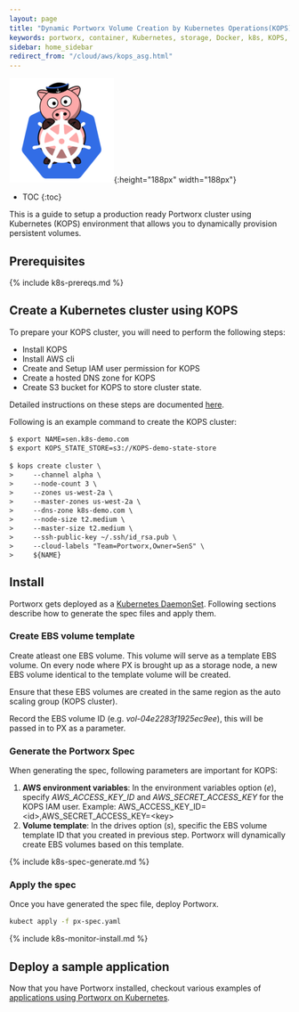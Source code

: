 ```yaml
---
layout: page
title: "Dynamic Portworx Volume Creation by Kubernetes Operations(KOPS)"
keywords: portworx, container, Kubernetes, storage, Docker, k8s, KOPS, pv, persistent disk, aws, EBS
sidebar: home_sidebar
redirect_from: "/cloud/aws/kops_asg.html"
---
```


![k8s porx Logo](/images/k8s-porx.png){:height="188px" width="188px"}

* TOC
{:toc}

This is a guide to setup a production ready Portworx cluster using Kubernetes (KOPS) environment that allows you to dynamically provision persistent volumes.

## Prerequisites

{% include k8s-prereqs.md %}

## Create a Kubernetes cluster using KOPS

To prepare your KOPS cluster, you will need to perform the following steps:
* Install KOPS
* Install AWS cli
* Create and Setup IAM user permission for KOPS
* Create a hosted DNS zone for KOPS
* Create S3 bucket for KOPS to store cluster state.

Detailed instructions on these steps are documented [here](https://github.com/kubernetes/KOPS/blob/master/docs/aws.md).

Following is an example command to create the KOPS cluster:
```
$ export NAME=sen.k8s-demo.com
$ export KOPS_STATE_STORE=s3://KOPS-demo-state-store

$ kops create cluster \
>     --channel alpha \
>     --node-count 3 \
>     --zones us-west-2a \
>     --master-zones us-west-2a \
>     --dns-zone k8s-demo.com \
>     --node-size t2.medium \
>     --master-size t2.medium \
>     --ssh-public-key ~/.ssh/id_rsa.pub \
>     --cloud-labels "Team=Portworx,Owner=SenS" \
>     ${NAME}
```

## Install

Portworx gets deployed as a [Kubernetes DaemonSet](https://kubernetes.io/docs/concepts/workloads/controllers/daemonset/). Following sections describe how to generate the spec files and apply them.

### Create EBS volume template

Create atleast one EBS volume. This volume will serve as a template EBS volume. On every node where PX is brought up as a storage node, a new EBS volume identical to the template volume will be created. 

Ensure that these EBS volumes are created in the same region as the auto scaling group (KOPS cluster).

Record the EBS volume ID (e.g. _vol-04e2283f1925ec9ee_), this will be passed in to PX as a parameter.

### Generate the Portworx Spec

When generating the spec, following parameters are important for KOPS:
1. __AWS environment variables__: In the environment variables option (_e_), specify _AWS\_ACCESS\_KEY\_ID_ and _AWS\_SECRET\_ACCESS\_KEY_ for the KOPS IAM user. Example: AWS_ACCESS_KEY_ID=\<id>,AWS_SECRET_ACCESS_KEY=\<key>
2. __Volume template__: In the drives option (_s_), specific the EBS volume template ID that you created in previous step. Portworx will dynamically create EBS volumes based on this template.

{% include k8s-spec-generate.md %}

### Apply the spec

Once you have generated the spec file, deploy Portworx.	
```bash
kubect apply -f px-spec.yaml
```

{% include k8s-monitor-install.md %}

## Deploy a sample application

Now that you have Portworx installed, checkout various examples of [applications using Portworx on Kubernetes](/scheduler/kubernetes/k8s-px-app-samples.html).